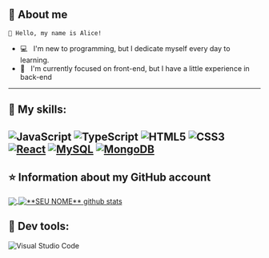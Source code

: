 ## 📖 About me
    💜 Hello, my name is Alice!
- 💻 &nbsp; I'm new to programming, but I dedicate myself every day to learning.  
- 🌱 &nbsp; I'm currently focused on front-end, but I have a little experience in back-end
----
## 🚀 My skills:
  ![JavaScript](https://img.shields.io/badge/javascript-%23323330.svg?style=for-the-badge&logo=javascript&logoColor=%23F7DF1E)
  ![TypeScript](https://img.shields.io/badge/typescript-%23007ACC.svg?style=for-the-badge&logo=typescript&logoColor=white)
  ![HTML5](https://img.shields.io/badge/html5-%23E34F26.svg?style=for-the-badge&logo=html5&logoColor=white)
  ![CSS3](https://img.shields.io/badge/css3-%231572B6.svg?style=for-the-badge&logo=css3&logoColor=white)
  <a href="https://react.dev/">![React](https://img.shields.io/badge/react-%2320232a.svg?style=for-the-badge&logo=react&logoColor=%2361DAFB)</a>
  <a href="https://www.mysql.com/">![MySQL](https://img.shields.io/badge/mysql-%2300f.svg?style=for-the-badge&logo=mysql&logoColor=white)</a>
  <a href="https://www.mongodb.com/">![MongoDB](https://img.shields.io/badge/MongoDB-%234ea94b.svg?style=for-the-badge&logo=mongodb&logoColor=white)</a>
---

## ⭐ Information about my GitHub account
<a href="https://github.com/Gurupreet">
  <img align="center" src="https://github-readme-stats-sigma-five.vercel.app/api/top-langs/?username=alicethehops&theme=react&line_height=40&hide=css" />
</a>

<a href="https://github.com/Gurupreet">
 <img align="center" src="https://github-readme-stats-sigma-five.vercel.app/api?username=alicethehops&show_icons=true&theme=dracula&line_height=27" alt="**SEU NOME** github stats"/>
</a>

## 🔧 Dev tools: 
  ![Visual Studio Code](https://img.shields.io/badge/Visual%20Studio%20Code-0078d7.svg?style=for-the-badge&logo=visual-studio-code&logoColor=white)
  
